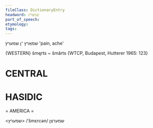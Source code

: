 ```yaml
---
fileClass: DictionaryEntry
headword: שמאַרץ
part_of_speech: 
etymology: 
tags: 
---
```

שמאַרץ
־ן
שמערץ
'pain, ache'

{WESTERN}
šmęrts ~ šmărts {WTCP, Budapest, Hutterer 1965: 123}

CENTRAL
========

HASIDIC
=======
= AMERICA = 

<שמערץ>
/ˈšmɛrcən/ שמערצן
